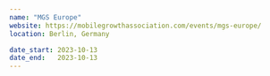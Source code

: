 ```yaml
---
name: "MGS Europe"
website: https://mobilegrowthassociation.com/events/mgs-europe/
location: Berlin, Germany

date_start: 2023-10-13
date_end:   2023-10-13
---
```

